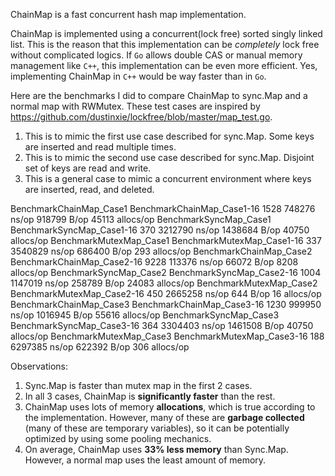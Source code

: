 ChainMap is a fast concurrent hash map implementation.

ChainMap is implemented using a concurrent(lock free) sorted singly linked list. This is the reason that this
implementation can be _completely_ lock free without complicated logics.
If `Go` allows double CAS or manual memory management like `C++`, this implementation can be even more efficient. Yes,
implementing ChainMap in `C++` would be way faster than in `Go`.

Here are the benchmarks I did to compare ChainMap to sync.Map and a normal map with RWMutex. These test cases are
inspired by https://github.com/dustinxie/lockfree/blob/master/map_test.go.

1. This is to mimic the first use case described for sync.Map. Some keys are inserted and read multiple times.
2. This is to mimic the second use case described for sync.Map. Disjoint set of keys are read and write.
3. This is a general case to mimic a concurrent environment where keys are inserted, read, and deleted.

BenchmarkChainMap_Case1
BenchmarkChainMap_Case1-16 1528 748276 ns/op 918799 B/op 45113 allocs/op
BenchmarkSyncMap_Case1
BenchmarkSyncMap_Case1-16 370 3212790 ns/op 1438684 B/op 40750 allocs/op
BenchmarkMutexMap_Case1
BenchmarkMutexMap_Case1-16 337 3540829 ns/op 686400 B/op 293 allocs/op
BenchmarkChainMap_Case2
BenchmarkChainMap_Case2-16 9228 113376 ns/op 66072 B/op 8208 allocs/op
BenchmarkSyncMap_Case2
BenchmarkSyncMap_Case2-16 1004 1147019 ns/op 258789 B/op 24083 allocs/op
BenchmarkMutexMap_Case2
BenchmarkMutexMap_Case2-16 450 2665258 ns/op 644 B/op 16 allocs/op
BenchmarkChainMap_Case3
BenchmarkChainMap_Case3-16 1230 999950 ns/op 1016945 B/op 55616 allocs/op
BenchmarkSyncMap_Case3
BenchmarkSyncMap_Case3-16 364 3304403 ns/op 1461508 B/op 40750 allocs/op
BenchmarkMutexMap_Case3
BenchmarkMutexMap_Case3-16 188 6297385 ns/op 622392 B/op 306 allocs/op

Observations:

1. Sync.Map is faster than mutex map in the first 2 cases.
2. In all 3 cases, ChainMap is **significantly faster** than the rest.
3. ChainMap uses lots of memory **allocations**, which is true according to the implementation. However, many of these
   are **garbage collected** (many of these are temporary variables), so it can be potentially optimized by using some
   pooling mechanics.
4. On average, ChainMap uses **33% less memory** than Sync.Map. However, a normal map uses the least amount of memory.

